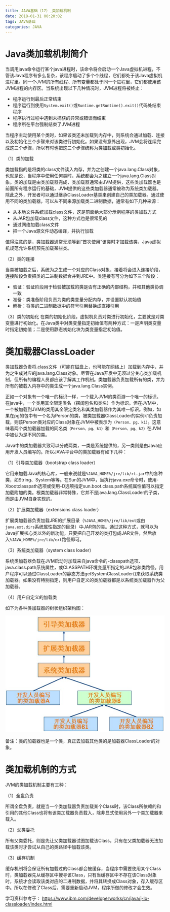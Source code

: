 ```yaml
---
title: JAVA基础（17）_类加载机制
date: 2018-01-31 00:20:02
tags: JAVA基础
categories: JAVA
---
```


# Java类加载机制简介

当调用java命令运行某个java进程时，该命令将会启动一个Java虚拟机进程，不管该Java程序有多么复杂，该程序启动了多个个线程，它们都处于该Java虚拟机进程里。同一个JVM的所有线程、所有变量都处于同一个进程里，它们都使用该JVM进程的内存区。当系统出现以下几种情况时，JVM进程将被终止：

- 程序运行到最后正常结束
- 程序运行到使用`System.exit()`或`Runtime.getRuntime().exit()`代码处结束程序
- 程序执行过程中遇到未捕获的异常或错误而结束
- 程序所在平台强制结束了JVM进程

当程序主动使用某个类时，如果该类还未加载到内存中，则系统会通过加载、连接以及初始化三个步骤来对该类进行初始化。如果没有意外出现，JVM会将连续完成这三个步骤，所以有时也把这三个步骤统称为类加载或类初始化。

（1）类的加载

类加载指的是将类的class文件读入内存，并为之创建一个java.lang.Class对象，也就是说，当程序中使用任何类时，系统都会为之建立一个java.lang.Class对象。类的加载是由类加载器完成，类加载器通常由JVM提供，这些类加载器也是前面所有程序运行的基础，JVM提供的这些类加载器通常被称为系统类加载器。除此之外，开发者可以通过继承ClassLoader基类来创建自己的类加载器。通过使用不同的类加载器，可以从不同来源加载类二进制数据，通常有如下几种来源：

- 从本地文件系统加载class文件，这是前面绝大部分示例程序的类加载方式
- 从JAR包加载class文件，这种方式也是很常见的
- 通过网络加载class文件
- 把一个Java源文件动态编译，并执行加载

值得注意的是，类加载器通常无须等到“首次使用”该类时才加载该类，Java虚拟机规范允许系统预先加载某些类。

（2）类的连接

当类被加载之后，系统为之生成一个对应的Class对象，接着将会进入连接阶段，连接阶段负责把类的二进制数据合并到JRE中。类连接有可分为如下三个阶段：

- 验证：验证阶段用于检验被加载的类是否有正确的内部结构，并和其他类协调一致
- 准备：类准备阶段负责为类的类变量分配内存，并设置默认初始值
- 解析：将类的二进制数据中的符号引用替换成直接引用

（3）类的初始化
在类的初始化阶段，虚拟机负责对类进行初始化，主要就是对类变量进行初始化。在Java类中对类变量指定初始值有两种方式：一是声明类变量时指定初始值；二是使用静态初始化块为类变量指定初始值。

# 类加载器ClassLoader

类加载器负责将.class文件（可能在磁盘上，也可能在网络上）加载到内存中，并为之生成对应的java.lang.Class对象。尽管在Java开发中无须过分关心类加载机制，但所有的编程人员都应该了解其工作机制。类加载器负责加载所有的类，并为所有的被载入内存中的类生成一个java.lang.Class实例。

正如一个对象有一个唯一的标识一样，一个载入JVM的类页游一个唯一的标识。在java中，一个类用其全限定类名（摆阔包名和类名）作为标识。但在JVM中，一个被加载到JVM的类用其全限定类名和其类加载器作为其唯一标识。例如，如果在pg的包中有一个名为Person的类，被类加载器ClassLoader的实例k1负责加载，则该Person类对应的Class对象在JVM中被表示为`（Person、pg、k1）`。这意味着两个类加载器加载的同名类`（Person、pg、k1）`和`（Person、pg、k2）`在JVM中被认为是不同的类。

Java中的类加载器大致可以分成两类，一类是系统提供的，另一类则是由Java应用开发人员编写的。所以JAVA平台中的类加载器有如下几种：

（1）引导类加载器（bootstrap class loader）

它用来加载Java的核心库，一般来说就是`%JAVA_HOME%/jre/lib/rt.jar`中的各种类，如String、System等等。在Sun的JVM中，当执行java.exe命令时，使用-Xbootclasspath选项或使用-D选项指定sun.boot.class.path系统属性值可以指定加载附加的类。根类加载器非常特殊，它并不是java.lang.ClassLoader的子类，而是由JVM自身实现的。

（2）扩展类加载器（extensions class loader）

扩展类加载器负责加载JRE的扩展目录（`%JAVA_HOME%/jre/lib/ext`或由`java.ext.dirs`系统属性指定的目录）中JAR包的类。通过这种方式，就可以为Java扩展核心类以外的新功能，只要把自己开发的类打包成JAR文件，然后放入`%JAVA_HOME%/jre/lib/ext`路径即可。

（3）系统类加载器（system class loader）

系统类加载器负载在JVM启动时加载来自java命令的-classpath选项、java.class.path系统属性，或CLASSPATH环境变量所指定的JAR包和类路径。用户程序可以通过ClassLoader的静态方法getSystemClassLoader()来获取系统类加载器。如果没有特别指定，则用户自定义的类加载器都是以系统类加载器作为父加载器。

（4）用户自定义的加载类

如下为各种类加载器的树状组织架构图：

![](/images/java_syntax_17_1.png)

备注：类的加载器也是一个类，真正去加载其他类的是加载器ClassLoader的对象。

# 类加载机制的方式

JVM的类加载机制主要有三种：

（1）全盘负责

所谓全盘负责，就是当一个类加载器负责加载某个Class时，该Class所依赖的和引用的其他Class也将有该类加载器负责载入，除非显式使用另外一个类加载器来载入。

（2）父类委托

所有父类委托，则是先让父类加载器试图加载该Class，只有在父类加载器无法加载该类时才尝试从自己的类路径中加载该类。

（3）缓存机制

缓存机制将会保证所有加载过的Class都会被缓存，当程序中需要使用某个Class时，类加载器先从缓存区中搜寻该Class，只有当缓存区中不存在该Class对象时，系统才会读取该类对应的二进制数据，并将其转换成Class对象，存入缓存区中。所以在修改了Class后，需要重新启动JVM，程序所做的修改才会生效。


学习资料参考于：
https://www.ibm.com/developerworks/cn/java/j-lo-classloader/index.html
